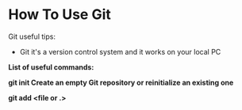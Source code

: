 # How To Use Git 
Git useful tips:
- Git it's a version control system and it works on your local PC

<B>List of useful commands:<B>

git init <project>
Create an empty Git repository or reinitialize an existing one

git add <file or .>



